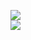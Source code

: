 [![](https://img.shields.io/badge/Made%20With-Github%20Spray-lightgrey.svg?style=for-the-badge&logo=github)](https://github.com/Annihil/github-spray#4905)  
[![](https://i.imgur.com/2DrTn0Z.gif)](https://github.com/Annihil/github-spray)